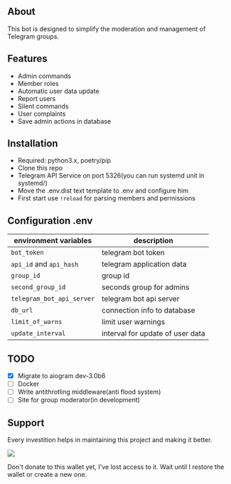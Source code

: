 ## About
This bot is designed to simplify the moderation and management of Telegram groups.

## Features

* Admin commands
* Member roles       
* Automatic user data update
* Report users
* Silent commands
* User complaints
* Save admin actions in database

## Installation

- Required: python3.x, poetry/pip
- Clone this repo
- Telegram API Service on port 5326(you can run systemd unit in systemd/)
- Move the .env.dist text template to .env and configure him
- First start use `!reload` for parsing members and permissions

## Configuration .env

| environment variables         | description                      |
|-------------------------------|----------------------------------|
| `bot_token`                   | telegram bot token               |
| `api_id` and `api_hash`       | telegram application data        |
| `group_id`                    | group id                         |
| `second_group_id`             | seconds group for admins         |
| `telegram_bot_api_server`     | telegram bot api server          |
| `db_url`                      | connection info to database      |
| `limit_of_warns`              | limit user warnings              |
| `update_interval`             | interval for update of user data |    

## TODO  

- [x] Migrate to aiogram dev-3.0b6
- [ ] Docker
- [ ] Write antithrotling middleware(anti flood system)                         
- [ ] Site for group moderator(in development)

## Support 

Every investition helps in maintaining this project and making it better.

<img src="https://img.shields.io/badge/btc-bc1qzp7q3rghzcx70534e7xf6tj0ns3dqvvnex80kf-green?logo=bitcoin">

Don't donate to this wallet yet, I've lost access to it. Wait until I restore the wallet or create a new one.
